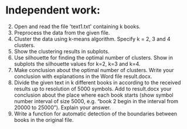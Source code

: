 # Independent work:
 
2.	Open and read the file 'text1.txt' containing k books.
3.	Preprocess the data from the given file. 
4.	Cluster the data using k-means algorithm. Specify k = 2, 3 and 4 clusters. 
5.	Show the clustering results in subplots.
6.	Use silhouette for finding the optimal number of clusters. Show in subplots the silhouette values for k=2, k=3 and k=4. 
7.	Make conclusion about the optimal number of clusters. 
Write your conclusion with explanations in the Word file result.docx.
8.	Divide the given text in k different books in according to the received results up to resolution of 5000 symbols. Add to result.docx your conclusion about the place where each book starts (show symbol number interval of size 5000, e.g. “book 2 begin in the interval from 20000 to 25000”). Explain your answer.
9.	Write a function for automatic detection of the boundaries between books in the original file.


